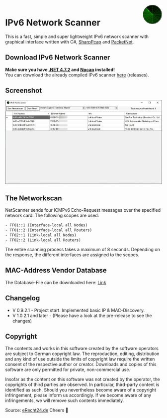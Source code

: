 <a>
    <img src="/src/Resources/load.gif" alt="Logo" title="IPv6-NetScanner" align="right" height="60" />
</a>

# IPv6 Network Scanner
This is a fast, simple and super lightweight IPv6 network scanner with graphical interface written with C#, [SharpPcap](https://github.com/chmorgan/sharppcap) and [PacketNet](https://github.com/chmorgan/packetnet).

## Download IPv6 Network Scanner
**Make sure you have [.NET 4.7.2](https://dotnet.microsoft.com/download/dotnet-framework) and [Npcap](https://nmap.org/download.html) installed!**<br>
You can download the already compiled IPv6 scanner [here](https://github.com/MonsterSchool/IPv6-NetScanner/releases/download/v.1.0.2.1/IPv6-NetScanner.exe) (releases). 

## Screenshot
<img src="img/01.JPG">

## The Networkscan
NetScanner sends four ICMPv6 Echo-Request messages over the specified network card. The following scopes are used:
```
- FF01::1 (Interface-local all Nodes)
- FF01::2 (Interface-local all Routers)
- FF02::1 (Link-local all Nodes)
- FF02::2 (Link-local all Routers)
```
The entire scanning process takes a maximum of 8 seconds. Depending on the response, the different interfaces are assigned to the scopes.

## MAC-Address Vendor Database
The Database-File can be downloaded here: [Link](https://maclookup.app/downloads/cisco-vendor-macs-xml-database) 
## Changelog
- V 0.9.2.1 - Project start. Implemented basic IP & MAC-Discovery.
- V 1.0.2.1 and later - (Please have a look at the pre-release to see the changes)

## Copyright
The contents and works in this software created by the software operators are subject to German copyright law. The reproduction, editing, distribution and any kind of use outside the limits of copyright law require the written consent of the respective author or creator. Downloads and copies of this software are only permitted for private, non-commercial use.

Insofar as the content on this software was not created by the operator, the copyrights of third parties are observed. In particular, third-party content is identified as such. Should you nevertheless become aware of a copyright infringement, please inform us accordingly. If we become aware of any infringements, we will remove such contents immediately.

Source: [eRecht24.de](https://www.e-recht24.de/)
Cheers 👀
